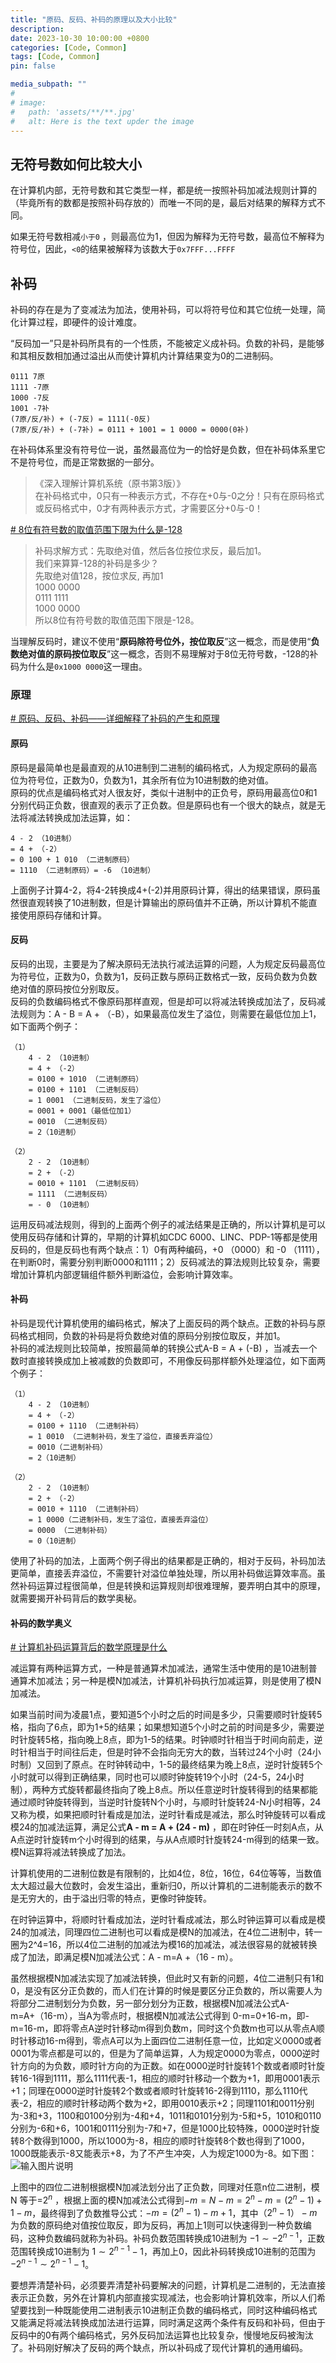 ```yaml
---
title: "原码、反码、补码的原理以及大小比较"
description: 
date: 2023-10-30 10:00:00 +0800
categories: [Code, Common]
tags: [Code, Common]
pin: false

media_subpath: ""
#
# image:
#   path: 'assets/**/**.jpg'
#   alt: Here is the text upder the image
---
```


## 无符号数如何比较大小
在计算机内部，无符号数和其它类型一样，都是统一按照补码加减法规则计算的（毕竟所有的数都是按照补码存放的）而唯一不同的是，最后对结果的解释方式不同。

如果无符号数相减`小于0` ，则最高位为1，但因为解释为无符号数，最高位不解释为符号位，因此，`<0`的结果被解释为该数大于`0x7FFF...FFFF`

## 补码
补码的存在是为了变减法为加法，使用补码，可以将符号位和其它位统一处理，简化计算过程，即硬件的设计难度。

“反码加一”只是补码所具有的一个性质，不能被定义成补码。负数的补码，是能够和其相反数相加通过溢出从而使计算机内计算结果变为0的二进制码。
```
0111 7原
1111 -7原
1000 -7反
1001 -7补
(7原/反/补) + (-7反) = 1111(-0反)
(7原/反/补) + (-7补) = 0111 + 1001 = 1 0000 = 0000(0补)
```

在补码体系里没有符号位一说，虽然最高位为一的恰好是负数，但在补码体系里它不是符号位，而是正常数据的一部分。

>《深入理解计算机系统（原书第3版）》  
在补码格式中，0只有一种表示方式，不存在+0与-0之分！只有在原码格式或反码格式中，0才有两种表示方式，才需要区分+0与-0！

[# 8位有符号数的取值范围下限为什么是-128](https://zhuanlan.zhihu.com/p/372600243)  
>补码求解方式：先取绝对值，然后各位按位求反，最后加1。  
我们来算算-128的补码是多少？  
先取绝对值128，按位求反, 再加1  
1000 0000  
0111 1111  
1000 0000  
所以8位有符号数的取值范围下限是-128。

当理解反码时，建议不使用“**原码除符号位外，按位取反**”这一概念，而是使用“**负数绝对值的原码按位取反**”这一概念，否则不易理解对于8位无符号数，-128的补码为什么是`0x1000 0000`这一理由。

### 原理
[# 原码、反码、补码——详细解释了补码的产生和原理](https://blog.csdn.net/Turnhead/article/details/90902407)   

#### 原码  
原码是最简单也是最直观的从10进制到二进制的编码格式，人为规定原码的最高位为符号位，正数为0，负数为1，其余所有位为10进制数的绝对值。  
原码的优点是编码格式对人很友好，类似十进制中的正负号，原码用最高位0和1分别代码正负数，很直观的表示了正负数。但是原码也有一个很大的缺点，就是无法将减法转换成加法运算，如：  
```
4 - 2 （10进制）
= 4 + （-2）
= 0 100 + 1 010 （二进制原码） 
= 1110 （二进制原码）= -6 （10进制）
```
上面例子计算4-2，将4-2转换成4+(-2)并用原码计算，得出的结果错误，原码虽然很直观转换了10进制数，但是计算输出的原码值并不正确，所以计算机不能直接使用原码存储和计算。  
#### 反码  
反码的出现，主要是为了解决原码无法执行减法运算的问题，人为规定反码最高位为符号位，正数为0，负数为1，反码正数与原码正数格式一致，反码负数为负数绝对值的原码按位分别取反。  
反码的负数编码格式不像原码那样直观，但是却可以将减法转换成加法了，反码减法规则为：A - B = A + （-B），如果最高位发生了溢位，则需要在最低位加上1，如下面两个例子：  
```
（1）
    4 - 2 （10进制）
    = 4 + （-2）
    = 0100 + 1010 （二进制原码） 
    = 0100 + 1101 （二进制反码） 
    = 1 0001 （二进制反码，发生了溢位）
    = 0001 + 0001（最低位加1） 
    = 0010 （二进制反码）
    = 2（10进制）

（2）
    2 - 2 （10进制）
    = 2 + （-2）
    = 0010 + 1101 （二进制反码） 
    = 1111 （二进制反码）
    = - 0 （10进制）
```
运用反码减法规则，得到的上面两个例子的减法结果是正确的，所以计算机是可以使用反码存储和计算的，早期的计算机如CDC 6000、LINC、PDP-1等都是使用反码的，但是反码也有两个缺点：1）0有两种编码，+0 （0000）和 -0 （1111），在判断0时，需要分别判断0000和1111；2）反码减法的算法规则比较复杂，需要增加计算机内部逻辑组件额外判断溢位，会影响计算效率。  
#### 补码  
补码是现代计算机使用的编码格式，解决了上面反码的两个缺点。正数的补码与原码格式相同，负数的补码是将负数绝对值的原码分别按位取反，并加1。  
补码的减法规则比较简单，按照最简单的转换公式A-B = A + (-B) ，当减去一个数时直接转换成加上被减数的负数即可，不用像反码那样额外处理溢位，如下面两个例子：
```
（1）
    4 - 2 （10进制）
    = 4 + （-2）
    = 0100 + 1110 （二进制补码） 
    = 1 0010 （二进制补码，发生了溢位，直接丢弃溢位）
    = 0010（二进制补码） 
    = 2（10进制）

（2）
    2 - 2 （10进制）
    = 2 + （-2）
    = 0010 + 1110 （二进制补码） 
    = 1 0000（二进制补码，发生了溢位，直接丢弃溢位）
    = 0000 （二进制补码） 
    = 0（10进制）
```
使用了补码的加法，上面两个例子得出的结果都是正确的，相对于反码，补码加法更简单，直接丢弃溢位，不需要针对溢位单独处理，所以用补码做运算效率高。虽然补码运算过程很简单，但是转换和运算规则却很难理解，要弄明白其中的原理，就需要揭开补码背后的数学奥秘。
#### 补码的数学奥义  
[# 计算机补码运算背后的数学原理是什么](https://www.zhihu.com/question/30395946)  

减运算有两种运算方式，一种是普通算术加减法，通常生活中使用的是10进制普通算术加减法；另一种是模N加减法，计算机补码执行加减运算，则是使用了模N加减法。

如果当前时间为凌晨1点，要知道5个小时之后的时间是多少，只需要顺时针旋转5格，指向了6点，即为1+5的结果；如果想知道5个小时之前的时间是多少，需要逆时针旋转5格，指向晚上8点，即为1-5的结果。时钟顺时针相当于时间向前走，逆时针相当于时间往后走，但是时钟不会指向无穷大的数，当转过24个小时（24小时制）又回到了原点。在时钟转动中，1-5的最终结果为晚上8点，逆时针旋转5个小时就可以得到正确结果，同时也可以顺时钟旋转19个小时（24-5，24小时制），两种方式旋转都最终指向了晚上8点。所以任意逆时针旋转得到的结果都能通过顺时钟旋转得到，当逆时针旋转N个小时，与顺时针旋转24-N小时相等，24又称为模，如果把顺时针看成是加法，逆时针看成是减法，那么时钟旋转可以看成模24的加减法运算，满足公式**A - m = A + (24 - m)** ，即在时钟任一时刻A点，从A点逆时针旋转m个小时得到的结果，与从A点顺时针旋转24-m得到的结果一致。模N运算将减法转换成了加法。

计算机使用的二进制位数是有限制的，比如4位，8位，16位，64位等等，当数值太大超过最大位数时，会发生溢出，重新归0，所以计算机的二进制能表示的数不是无穷大的，由于溢出归零的特点，更像时钟旋转。

在时钟运算中，将顺时针看成加法，逆时针看成减法，那么时钟运算可以看成是模24的加减法，同理四位二进制也可以看成是模N的加减法，在4位二进制中，转一圈为2^4=16，所以4位二进制的加减法为模16的加减法，减法很容易的就被转换成了加法，即满足模N加减法公式：A - m=A +（16 - m）。

虽然根据模N加减法实现了加减法转换，但此时又有新的问题，4位二进制只有1和0，是没有区分正负数的，而人们在计算的时候是要区分正负数的，所以需要人为将部分二进制划分为负数，另一部分划分为正数，根据模N加减法公式A-m=A+（16-m），当A为零点时，根据模N加减法公式得到 0-m=0+16-m，即-m=16-m，即将零点A逆时针移动m得到负数m，同时这个负数m也可以从零点A顺时针移动16-m得到，零点A可以为上面四位二进制任意一位，比如定义0000或者0001为零点都是可以的，但是为了简单运算，人为规定0000为零点，0000逆时针方向的为负数，顺时针方向的为正数。如在0000逆时针旋转1个数或者顺时针旋转16-1得到1111，那么1111代表-1，相应的顺时针移动一个数为+1，即用0001表示+1；同理在0000逆时针旋转2个数或者顺时针旋转16-2得到1110，那么1110代表-2，相应的顺时针移动两个数为+2，即用0010表示+2；同理1101和0011分别为-3和+3，1100和0100分别为-4和+4，1011和0101分别为-5和+5，1010和0110分别为-6和+6，1001和0111分别为-7和+7，但是1000比较特殊，0000逆时针旋转8个数得到1000，所以1000为-8，相应的顺时针旋转8个数也得到了1000，1000既能表示-8又能表示+8，为了不产生冲突，人为规定1000为-8。如下图：  
![输入图片说明](/imgs/code-binary-encode/2023-10-31/6tOJCy2d4IcrK0rR.png)

上图中的四位二进制根据模N加减法划分出了正负数，同理对任意n位二进制，模 N 等于=$2^n$ ，根据上面的模N加减法公式得到$-m = N - m = 2^n - m = (2^n - 1) + 1 - m$，最终得到了负数推导公式：$-m =(2^n - 1)  -m + 1$，其中$（2^n -1）-m$为负数的原码绝对值按位取反，即为反码，再加上1则可以快速得到一种负数编码，这种负数编码就称为补码。补码负数范围转换成10进制为 $-1 \sim -2^{n-1}$，正数范围转换成10进制为 $1 \sim 2^{n-1}-1$，再加上0，因此补码转换成10进制的范围为$-2^{n-1} \sim 2^{n-1}-1$。

要想弄清楚补码，必须要弄清楚补码要解决的问题，计算机是二进制的，无法直接表示正负数，另外在计算机内部直接实现减法，也会影响计算机效率，所以人们希望要找到一种既能使用二进制表示10进制正负数的编码格式，同时这种编码格式又能满足将减法转换成加法进行运算，同时满足这两个条件有反码和补码，但由于反码中的0有两个编码格式，另外反码加法运算也比较复杂，慢慢地反码被淘汰了。补码刚好解决了反码的两个缺点，所以补码成了现代计算机的通用编码。
